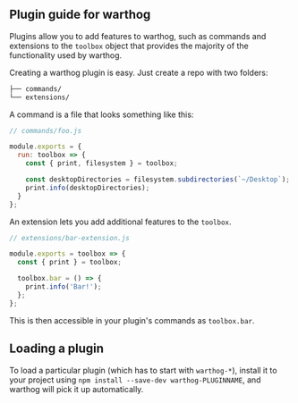 ## Plugin guide for warthog

Plugins allow you to add features to warthog, such as commands and
extensions to the `toolbox` object that provides the majority of the functionality
used by warthog.

Creating a warthog plugin is easy. Just create a repo with two folders:

```bash
├── commands/
└── extensions/
```

A command is a file that looks something like this:

```js
// commands/foo.js

module.exports = {
  run: toolbox => {
    const { print, filesystem } = toolbox;

    const desktopDirectories = filesystem.subdirectories(`~/Desktop`);
    print.info(desktopDirectories);
  }
};
```

An extension lets you add additional features to the `toolbox`.

```js
// extensions/bar-extension.js

module.exports = toolbox => {
  const { print } = toolbox;

  toolbox.bar = () => {
    print.info('Bar!');
  };
};
```

This is then accessible in your plugin's commands as `toolbox.bar`.

## Loading a plugin

To load a particular plugin (which has to start with `warthog-*`),
install it to your project using `npm install --save-dev warthog-PLUGINNAME`,
and warthog will pick it up automatically.
